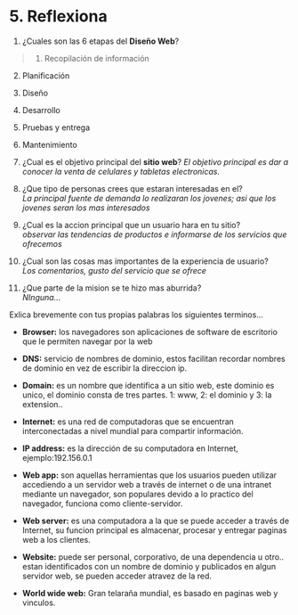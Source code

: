 # 5. Reflexiona

1. ¿Cuales son las 6 etapas del **Diseño Web**?
> 1. Recopilación de información
  2. Planificación
  3. Diseño
  4. Desarrollo
  5. Pruebas y entrega
  6. Mantenimiento

2. ¿Cual es el objetivo principal del **sitio web**?
*El objetivo principal es dar a conocer la venta de celulares y tabletas electronicas.*

3. ¿Que tipo de personas crees que estaran interesadas en el?  
*La principal fuente de demanda lo realizaran los jovenes; asi que los jovenes seran los mas interesados*

4. ¿Cual es la accion principal que un usuario hara en tu sitio?  
*observar las tendencias de productos e informarse de los servicios que ofrecemos*

5. ¿Cual son las cosas mas importantes de la experiencia de usuario?  
*Los comentarios, gusto del servicio que se ofrece*

6. ¿Que parte de la mision se te hizo mas aburrida?  
*NInguna...*

Exlica brevemente con tus propias palabras los siguientes terminos...

* **Browser:** los navegadores son aplicaciones de software de escritorio que le permiten navegar por la web

* **DNS:** servicio de nombres de dominio, estos facilitan recordar nombres de dominio en vez de escribir la direccion ip.

* **Domain:** es un nombre que identifica a un sitio web, este dominio es unico, el dominio consta de tres partes. 1: www, 2: el dominio y 3: la extension..

* **Internet:** es una red de computadoras que se encuentran interconectadas a nivel mundial para compartir información.

* **IP address:** es la dirección de su computadora en Internet, ejemplo:192.156.0.1

* **Web app:** son aquellas herramientas que los usuarios pueden utilizar accediendo a un servidor web a través de internet o de una intranet mediante un navegador, son populares devido a lo practico del navegador, funciona como cliente-servidor.

* **Web server:** es una computadora a la que se puede acceder a través de Internet, su funcion principal es almacenar, procesar y entregar paginas web a los clientes.

* **Website:** puede ser personal, corporativo, de una dependencia u otro.. estan identificados con un nombre de dominio y publicados en algun servidor web, se pueden acceder atravez de la red.

* **World wide web:** Gran telaraña mundial, es basado en paginas web y vinculos.
